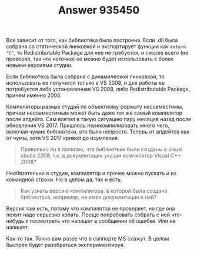 ﻿---
title: "Answer 935450"
se.owner.user_id: 287068
se.owner.display_name: "freim"
se.owner.link: "https://ru.stackoverflow.com/users/287068/freim"
se.answer_id: 935450
se.question_id: 935440
se.post_type: answer
se.score: 2
se.is_accepted: False
---
<p>Все зависит от того, как библиотека была построена. Если .dll была собрана со статической линковкой и экспортирует функции как <code>extern "C"</code>, то Redistributable Package для нее не требуется, и скорее всего (не проверял, так что неточно) ее можно будет использовать с более новыми версиями студии.</p>

<p>Если библиотека была собрана с динамической линковкой, то использовать ее получится только в VS 2008, и для работы ее потребуется либо установленная VS 2008, либо Redistributable Package, причем именно 2008.</p>

<p>Компиляторы разных студий по объектному формату несовместимы, причем несовместимым может быть даже тот же самый компилятор после апдейта. Сам влетел в такую ситуацию пару месяцев назад после обновления VS 2017. Пришлось перекомпилировать много чего, включая чужие библиотеки, это было непросто. Теперь от апдейтов как от чумы, хотя VS 2017 кривой до изумления.</p>

<blockquote>
  <p>Правильно ли я полагаю, что библиотеки были созданы в visual studio
  2008, т.к. в документации указан компилятор Visual C++ 2008?</p>
</blockquote>

<p>Необязательно в студии, компилятор и прочее можно пускать и из командной строки. Но в целом да, так и есть.</p>

<blockquote>
  <p>Как узнать версию компилятора, в которой была создана библиотека,
  например, не имея документации к ней?</p>
</blockquote>

<p>Версия там есть, потому что компилятор ее проверяет, но где она лежит надо серьезно копать. Проще попробовать собрать с ней что-нибудь и посмотреть что напишет в сообщении об ошибке. Или не напишет.</p>

<p>Как-то так. Точно вам разве что в саппорте MS скажут. В целом быстрее будет разобраться экспериментируя.</p>

